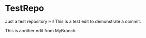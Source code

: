 # TestRepo
Just a test repository
Hi! This is a test edit to demonstrate a commit.

This is another edit from MyBranch.
